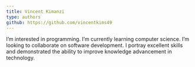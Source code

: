 ```yaml
---
title: Vincent Kimanzi
type: authors
github: https://github.com/vincentkims49
---
```

I’m interested in programming. I’m currently learning computer science. I’m looking to collaborate on software development. I  portray excellent skills and demonstrated the ability to improve knowledge advancement in technology.